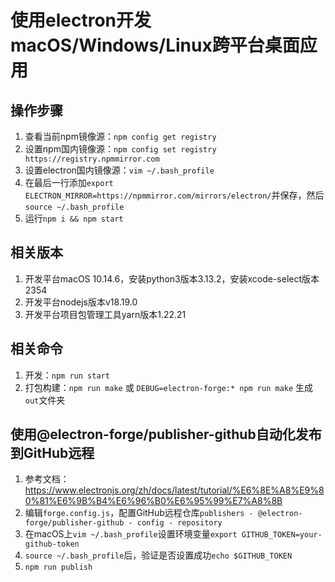 # 使用electron开发macOS/Windows/Linux跨平台桌面应用

## 操作步骤
1. 查看当前npm镜像源：`npm config get registry`
2. 设置npm国内镜像源：`npm config set registry https://registry.npmmirror.com`
3. 设置electron国内镜像源：`vim ~/.bash_profile`
4. 在最后一行添加`export ELECTRON_MIRROR=https://npmmirror.com/mirrors/electron/`并保存，然后`source ~/.bash_profile`
5. 运行`npm i && npm start`

## 相关版本
1. 开发平台macOS 10.14.6，安装python3版本3.13.2，安装xcode-select版本2354
2. 开发平台nodejs版本v18.19.0
3. 开发平台项目包管理工具yarn版本1.22.21

## 相关命令
1. 开发：`npm run start`
2. 打包构建：`npm run make` 或 `DEBUG=electron-forge:* npm run make` 生成 `out`文件夹

## 使用@electron-forge/publisher-github自动化发布到GitHub远程
1. 参考文档：https://www.electronjs.org/zh/docs/latest/tutorial/%E6%8E%A8%E9%80%81%E6%9B%B4%E6%96%B0%E6%95%99%E7%A8%8B
2. 编辑`forge.config.js`，配置GitHub远程仓库`publishers - @electron-forge/publisher-github - config - repository`
3. 在macOS上`vim ~/.bash_profile`设置环境变量`export GITHUB_TOKEN=your-github-token`
4. `source ~/.bash_profile`后，验证是否设置成功`echo $GITHUB_TOKEN`
5. `npm run publish`


